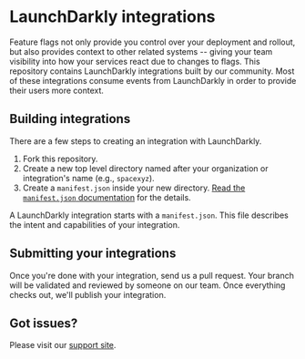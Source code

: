 # LaunchDarkly integrations

Feature flags not only provide you control over your deployment and rollout, but
also provides context to other related systems -- giving your team visibility
into how your services react due to changes to flags. This repository contains
LaunchDarkly integrations built by our community. Most of these integrations
consume events from LaunchDarkly in order to provide their users more context.

## Building integrations

There are a few steps to creating an integration with LaunchDarkly.

1. Fork this repository.
2. Create a new top level directory named after your organization or
   integration's name (e.g., `spacexyz`).
3. Create a `manifest.json` inside your new directory. [Read the `manifest.json`
   documentation](./MANIFEST.md) for the details.

A LaunchDarkly integration starts with a `manifest.json`. This file describes
the intent and capabilities of your integration.

## Submitting your integrations

Once you're done with your integration, send us a pull request. Your branch will
be validated and reviewed by someone on our team. Once everything checks out,
we'll publish your integration.

## Got issues?

Please visit our [support site](https://support.launchdarkly.com/hc/en-us).
